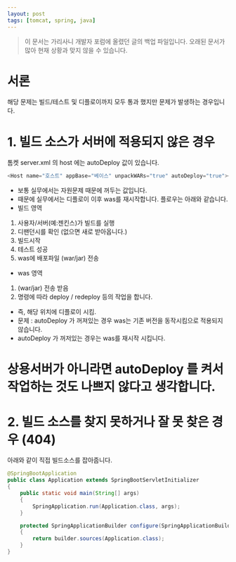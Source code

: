 ```yaml
---
layout: post
tags: [tomcat, spring, java]
---
```


> 이 문서는 가리사니 개발자 포럼에 올렸던 글의 백업 파일입니다.
오래된 문서가 많아 현재 상황과 맞지 않을 수 있습니다.


# 서론
해당 문제는 빌드/테스트 및 디플로이까지 모두 통과 했지만 문제가 발생하는 경우입니다.

# 1. 빌드 소스가 서버에 적용되지 않은 경우
톰켓 server.xml 의 host 에는 autoDeploy 값이 있습니다.
``` java
<Host name="호스트" appBase="베이스" unpackWARs="true" autoDeploy="true"></Host>
```
- 보통 실무에서는 자원문제 때문에 꺼두는 값입니다.
- 때문에 실무에서는 디플로이 이후 was를 재시작합니다.
플로우는 아래와 같습니다.
- 빌드 영역
1. 사용자/서버(예:젠킨스)가 빌드를 실행
2. 디팬던시를 확인 (없으면 새로 받아옵니다.)
3. 빌드시작
4. 테스트 성공
5. was에 배포파일 (war/jar) 전송
- was 영역
1. (war/jar) 전송 받음
2. 명령에 따라 deploy / redeploy 등의 작업을 합니다.
- 즉, 해당 위치에 디플로이 시킴.
- 문제 : autoDeploy 가 꺼져있는 경우 was는 기존 버전을 동작시킴으로 적용되지 않습니다.
- autoDeploy 가 꺼저있는 경우는 was를 재시작 시킵니다.
# 상용서버가 아니라면 autoDeploy 를 켜서 작업하는 것도 나쁘지 않다고 생각합니다.


# 2. 빌드 소스를 찾지 못하거나 잘 못 찾은 경우 (404)
아래와 같이 직접 빌드소스를 잡아줍니다.
``` java
@SpringBootApplication
public class Application extends SpringBootServletInitializer
{
	public static void main(String[] args)
	{
		SpringApplication.run(Application.class, args);
	}

	protected SpringApplicationBuilder configure(SpringApplicationBuilder builder)
	{
		return builder.sources(Application.class);
	}
}
```
